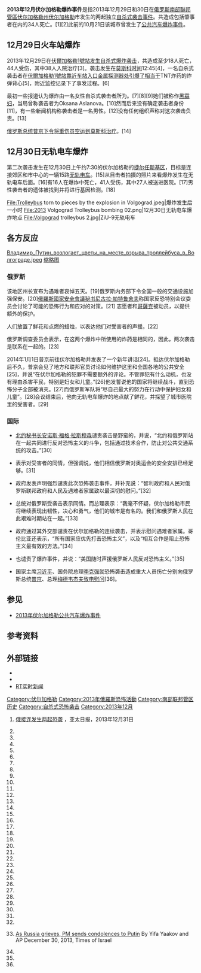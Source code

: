 **2013年12月伏尔加格勒爆炸事件**是指2013年12月29日和30日在[俄罗斯](../Page/俄罗斯.md "wikilink")[南部聯邦管區](../Page/南部聯邦管區.md "wikilink")[伏尔加格勒州](../Page/伏尔加格勒州.md "wikilink")[伏尔加格勒](../Page/伏尔加格勒.md "wikilink")市发生的两起独立[自杀式袭击事件](https://zh.wikipedia.org/wiki/自杀式袭击 "wikilink")。共造成包括肇事者在内的34人死亡。\[1\]\[2\]此前的10月21日该城市曾发生了[公共汽车爆炸事件](../Page/2013年伏尔加格勒公共汽车爆炸事件.md "wikilink")。

## 12月29日火车站爆炸

2013年12月29日在[伏爾加格勒1號站发生自杀式爆炸袭击](https://zh.wikipedia.org/wiki/伏爾加格勒1號站 "wikilink")，共造成至少18人死亡，44人受伤，其中38人入院治疗\[3\]。袭击发生在[莫斯科时间](../Page/莫斯科时间.md "wikilink")12:45\[4\]，一名自杀式袭击者在[伏爾加格勒1號站靠近车站入口金属探测器处引爆了相当于](https://zh.wikipedia.org/wiki/伏爾加格勒1號站 "wikilink")TNT炸药的炸弹背心\[5\]，附近监控记录下了事发过程。\[6\]

最初一些报道认为爆炸由一名女性自杀式袭击者所为。\[7\]\[8\]\[9\]她们被称作[黑寡妇](https://zh.wikipedia.org/wiki/黑寡妇_\(车臣\) "wikilink")，当局曾称袭击者为Oksana Aslanova。\[10\]然而后来没有确定袭击者身份\[11\]，有一些新闻机构称袭击者是一名男性。\[12\]没有任何组织声称对这次袭击负责。\[13\]

[俄罗斯总统](../Page/俄罗斯总统.md "wikilink")[普京下令将重伤员空运到莫斯科治疗](https://zh.wikipedia.org/wiki/普京 "wikilink")。\[14\]

## 12月30日无轨电车爆炸

第二次袭击发生在12月30日上午约7:30的伏尔加格勒的[捷尔任斯基区](https://zh.wikipedia.org/wiki/捷尔任斯基区 "wikilink")，目标是连接郊区和市中心的一辆15路[无轨电车](https://zh.wikipedia.org/wiki/无轨电车 "wikilink")。\[15\]从目击者拍摄的照片来看爆炸发生在无轨电车后面。\[16\]有16人在爆炸中死亡，41人受伤，其中27人被送进医院。\[17\]男性袭击者的遗体被找到并将进行基因检测。\[18\]

<File:Trolleybus> torn to pieces by the explosion in Volgograd.jpeg|爆炸发生后一小时 <File:2013> Volgograd Trolleybus bombing 02.png|12月30日无轨电车爆炸地点 <File:Volgograd> trolleybus 2.jpg|ZiU-9无轨电车

## 各方反应

[Владимир_Путин_возлогает_цветы_на_месте_взрыва_троллейбуса_в_Волгограде.jpeg](https://zh.wikipedia.org/wiki/File:Владимир_Путин_возлогает_цветы_на_месте_взрыва_троллейбуса_в_Волгограде.jpeg "fig:Владимир_Путин_возлогает_цветы_на_месте_взрыва_троллейбуса_в_Волгограде.jpeg") [缩略图](https://zh.wikipedia.org/wiki/File:Solidarity_with_Volgograd_2013-12-30-4.JPG "fig:缩略图")

### 俄罗斯

该地区州长宣布为遇难者哀悼五天。\[19\]俄罗斯内务部下令全国一般的交通设施加强保安。\[20\][俄羅斯國家安全會議秘书](https://zh.wikipedia.org/wiki/俄羅斯國家安全會議 "wikilink")[尼古拉·帕特鲁舍夫](../Page/尼古拉·帕特鲁舍夫.md "wikilink")称国家反恐特别会议委员会讨论了可能的恐怖行为和应对的对策。\[21\] 志愿者和[哥薩克](../Page/哥薩克.md "wikilink")被动员，以提供额外的保护。

人们放置了鲜花和点燃的蜡烛，以表达他们对受害者的声援。\[22\]

俄罗斯调查委员会表示，在这两个爆炸中所使用的炸药是相同的，因此，两次袭击是联系在一起的。\[23\]

2014年1月1日普京前往伏尔加格勒并发表了一个新年讲话\[24\]。抵达伏尔加格勒后不久，普京会见了地方和联邦官员讨论如何维护这里和全国各地的公共安全\[25\]，并说“在伏尔加格勒的犯罪不需要额外的评论。不管罪犯有什么动机，也没有理由杀害平民，特别是妇女和儿童。”\[26\]他发誓说他的国家将继续战斗，直到恐怖分子全部被消灭。\[27\]而俄罗斯军队将“尽自己最大的努力在行动中保护妇女和儿童”。\[28\]会议结束后，他向无轨电车爆炸的地点献了鲜花，并探望了城市医院里的受害者。\[29\]

### 国际

  - [北约秘书长](https://zh.wikipedia.org/wiki/北约 "wikilink")[安诺斯·福格·拉斯穆森](../Page/安诺斯·福格·拉斯穆森.md "wikilink")谴责袭击是野蛮的，并说，“北约和俄罗斯站在一起共同进行反对恐怖主义的斗争，包括通过技术合作，防止对公共交通系统的攻击。”\[30\]

<!-- end list -->

  - 表示对受害者的同情，但强调说，他们相信俄罗斯对奥运会的安全安排已经足够。\[31\]

<!-- end list -->

  - 政府发表声明强烈谴责此次恐怖袭击事件，并补充说：“智利政府和人民对俄罗斯联邦政府和人民及遇难者家属致以最深切的慰问。”\[32\]

<!-- end list -->

  - 总统对俄罗斯受袭击表示同情。而总理表示：“我毫不怀疑，伏尔加格勒市民将继续表现出韧性，决心和勇气，他们的城市是有名的。我们和俄罗斯人民在此艰难时期站在一起。”\[33\]

<!-- end list -->

  - 政府通过其外交部谴责在伏尔加格勒的连续袭击，并表示慰问遇难者家属。哥伦比亚还表示，“所有国家应优先打击恐怖主义”，以及“相互合作是阻止恐怖主义最有效的方法。”\[34\]

<!-- end list -->

  - 也谴责了爆炸事件，并说：“美国随时声援俄罗斯人民反对恐怖主义。”\[35\]

<!-- end list -->

  - 国家主席[习近平](../Page/习近平.md "wikilink")、国务院总理[李克强](../Page/李克强.md "wikilink")就恐怖袭击造成重大人员伤亡分别向俄罗斯总统[普京](https://zh.wikipedia.org/wiki/普京 "wikilink")、总理[梅德韦杰夫致电慰问](../Page/德米特里·阿纳托利耶维奇·梅德韦杰夫.md "wikilink")\[36\]。

## 参见

  - [2013年伏尔加格勒公共汽车爆炸事件](../Page/2013年伏尔加格勒公共汽车爆炸事件.md "wikilink")

## 参考资料

## 外部链接

  -
  -
  - [RT实时新闻](http://rt.com/news/volgograd-suicide-bombing-updates-940/)

[Category:伏尔加格勒](https://zh.wikipedia.org/wiki/Category:伏尔加格勒 "wikilink") [Category:2013年俄羅斯恐怖活動](https://zh.wikipedia.org/wiki/Category:2013年俄羅斯恐怖活動 "wikilink") [Category:南部联邦管区历史](https://zh.wikipedia.org/wiki/Category:南部联邦管区历史 "wikilink") [Category:自杀式恐怖袭击](https://zh.wikipedia.org/wiki/Category:自杀式恐怖袭击 "wikilink") [Category:2013年12月](https://zh.wikipedia.org/wiki/Category:2013年12月 "wikilink")

1.  [俄接连发生两起恐袭](http://www.apdnews.com/photo/58160.html) ，亚太日报，2013年12月31日

2.

3.
4.

5.

6.

7.
8.

9.

10.

11.

12.

13.

14.
15.

16.

17.

18.
19.
20.
21.

22.

23.

24.
25.
26.

27.
28.
29.

30.

31.

32.

33. [As Russia grieves, PM sends condolences to Putin](http://www.timesofisrael.com/as-russia-grieves-pm-sends-condolences-to-putin/#ixzz2pFu2ycBc) By Yifa Yaakov and AP December 30, 2013, Times of Israel

34.

35.

36.